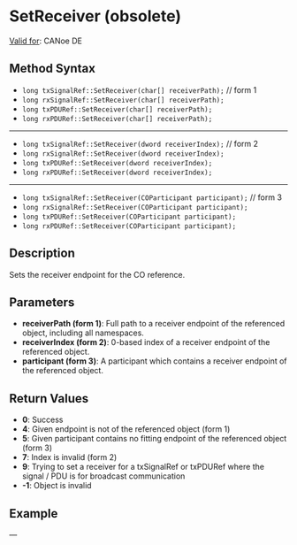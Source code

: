 # SetReceiver (obsolete)

[Valid for](../../../Shared/FeatureAvailability.md): CANoe DE

## Method Syntax

- `long txSignalRef::SetReceiver(char[] receiverPath);` // form 1
- `long rxSignalRef::SetReceiver(char[] receiverPath);`
- `long txPDURef::SetReceiver(char[] receiverPath);`
- `long rxPDURef::SetReceiver(char[] receiverPath);`

---

- `long txSignalRef::SetReceiver(dword receiverIndex);` // form 2
- `long rxSignalRef::SetReceiver(dword receiverIndex);`
- `long txPDURef::SetReceiver(dword receiverIndex);`
- `long rxPDURef::SetReceiver(dword receiverIndex);`

---

- `long txSignalRef::SetReceiver(COParticipant participant);` // form 3
- `long rxSignalRef::SetReceiver(COParticipant participant);`
- `long txPDURef::SetReceiver(COParticipant participant);`
- `long rxPDURef::SetReceiver(COParticipant participant);`

## Description

Sets the receiver endpoint for the CO reference.

## Parameters

- **receiverPath (form 1)**: Full path to a receiver endpoint of the referenced object, including all namespaces.
- **receiverIndex (form 2)**: 0-based index of a receiver endpoint of the referenced object.
- **participant (form 3)**: A participant which contains a receiver endpoint of the referenced object.

## Return Values

- **0**: Success
- **4**: Given endpoint is not of the referenced object (form 1)
- **5**: Given participant contains no fitting endpoint of the referenced object (form 3)
- **7**: Index is invalid (form 2)
- **9**: Trying to set a receiver for a txSignalRef or txPDURef where the signal / PDU is for broadcast communication
- **-1**: Object is invalid

## Example

—
